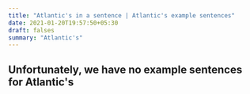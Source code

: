 ```yaml
---
title: "Atlantic's in a sentence | Atlantic's example sentences"
date: 2021-01-20T19:57:50+05:30
draft: falses
summary: "Atlantic's"
---
```

## Unfortunately, we have no example sentences for Atlantic's                 
